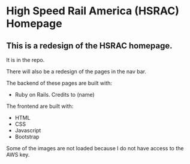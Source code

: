 # High Speed Rail America (HSRAC) Homepage

## This is a redesign of the HSRAC homepage.
It is in the repo.

There will also be a redesign of the pages in the nav bar.

The backend of these pages are built with:
- Ruby on Rails. Credits to (name)

The frontend are built with:

- HTML 
- CSS 
- Javascript 
- Bootstrap

Some of the images are not loaded because I do not have access to the AWS key.

